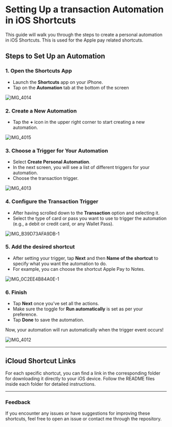 # Setting Up a transaction Automation in iOS Shortcuts

This guide will walk you through the steps to create a personal automation in iOS Shortcuts. This is used for the Apple pay related shortcuts.

## Steps to Set Up an Automation

### 1. Open the Shortcuts App
- Launch the **Shortcuts** app on your iPhone.
- Tap on the **Automation** tab at the bottom of the screen

![IMG_4014](https://github.com/user-attachments/assets/25db271e-fc4e-44be-aaee-810fddb28222)


### 2. Create a New Automation
- Tap the **+** icon in the upper right corner to start creating a new automation.

![IMG_4015](https://github.com/user-attachments/assets/07cd8978-dde2-47c4-bc13-4f0719bd10d5)


### 3. Choose a Trigger for Your Automation
- Select **Create Personal Automation**.
- In the next screen, you will see a list of different triggers for your automation.
- Choose the transaction trigger.

![IMG_4013](https://github.com/user-attachments/assets/3026c8b9-2e12-4352-be85-64778012215a)


### 4. Configure the Transaction Trigger
- After having scrolled down to the **Transaction** option and selecting it.
- Select the type of card or pass you want to use to trigger the automation (e.g., a debit or credit card, or any Wallet Pass).

![IMG_B39D73AFA9DB-1](https://github.com/user-attachments/assets/8e69f74a-0ebe-41a3-a961-10dc58d30d84)


### 5. Add the desired shortcut
- After setting your trigger, tap **Next** and then **Name of the shortcut** to specify what you want the automation to do.
- For example, you can choose the shortcut Apple Pay to Notes.

![IMG_0C2EE4B84A0E-1](https://github.com/user-attachments/assets/11bb9870-cab1-4b9e-af0a-ddcc1850f52c)

### 6. Finish 
- Tap **Next** once you’ve set all the actions.
- Make sure the toggle for **Run automatically** is set as per your preference.
- Tap **Done** to save the automation.

Now, your automation will run automatically when the trigger event occurs!

![IMG_4012](https://github.com/user-attachments/assets/224885c7-ad0c-4d31-bd26-e2ec2504ec34)

---

## iCloud Shortcut Links

For each specific shortcut, you can find a link in the corresponding folder for downloading it directly to your iOS device. Follow the README files inside each folder for detailed instructions.

---

### Feedback

If you encounter any issues or have suggestions for improving these shortcuts, feel free to open an issue or contact me through the repository.

